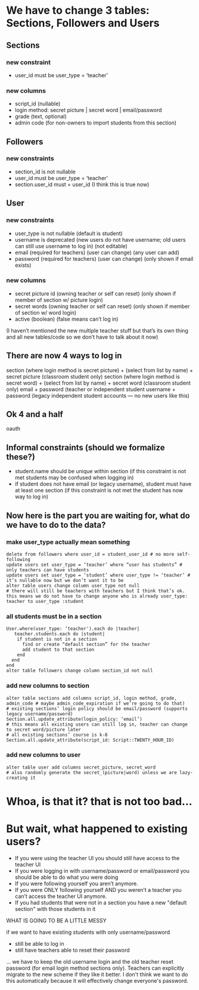 # We have to change 3 tables: Sections, Followers and Users

## Sections
### new constraint
* user_id must be user_type = ‘teacher'
### new columns
* script_id (nullable)
* login method: secret picture | secret word | email/password
* grade (text, optional)
* admin code (for non-owners to import students from this section)

## Followers
### new constraints
* section_id is not nullable
* user_id must be user_type = ‘teacher'
* section.user_id must = user_id (I think this is true now)

## User
### new constraints
* user_type is not nullable (default is student)
* username is deprecated (new users do not have username; old users can still use username to log in) (not editable)
* email (required for teachers) (user can change) (any user can add)
* password (required for teachers) (user can change) (only shown if email exists)
### new columns
* secret picture id (owning teacher or self can reset) (only shown if member of section w/ picture login)
* secret words (owning teacher or self can reset) (only shown if member of section w/ word login)
* active (boolean) (false means can’t log in)

(I haven’t mentioned the new multiple teacher stuff but that’s its own thing and all new tables/code so we don’t have to talk about it now)

## There are now 4 ways to log in
section (where login method is secret picture) + (select from list by name) + secret picture (classroom student only)
section (where login method is secret word) + (select from list by name) + secret word (classroom student only)
email + password (teacher or independent student
username + password (legacy independent student accounts — no new users like this) 

## Ok 4 and a half
oauth


## Informal constraints (should we formalize these?)
* student.name should be unique within section (if this constraint is not met students may be confused when logging in)
* if student does not have email (or legacy username), student must have at least one section (if this constraint is not met the student has now way to log in)

## Now here is the part you are waiting for, what do we have to do to the data?

### make user_type actually mean something
```
delete from followers where user_id = student_user_id # no more self-following
update users set user_type = ‘teacher’ where “user has students” # only teachers can have students
update users set user_type = ‘student’ where user_type != ‘teacher’ # it’s nullable now but we don’t want it to be
alter table users change column user_type not null
# there will still be teachers with teachers but I think that’s ok. this means we do not have to change anyone who is already user_type: teacher to user_type :student
```

### all students must be in a section
```
User.where(user_type: ’teacher').each do |teacher|
   teacher.students.each do |student|
    if student is not in a section
      find or create “default section” for the teacher
      add student to that section
    end
  end
end
alter table followers change column section_id not null
```

### add new columns to section

```
alter table sections add columns script_id, login method, grade, admin_code # maybe admin_code_expiration if we’re going to do that)
# existing sections’ login policy should be email/password (supports legacy username/password)
Section.all.update_attribute(login_policy: ‘email’)
# this means all existing users can still log in, teacher can change to secret word/picture later
# all existing sections’ course is k-8
Section.all.update_attribute(script_id: Script::TWENTY_HOUR_ID)
```

### add new columns to user
```
alter table user add columns secret_picture, secret_word
# also randomly generate the secret_(picture|word) unless we are lazy-creating it
```

# Whoa, is that it? that is not too bad...

# But wait, what happened to existing users?

* If you were using the teacher UI you should still have access to the teacher UI
* If you were logging in with username/password or email/password you should be able to do what you were doing
* If you were following yourself you aren’t anymore.
* If you were ONLY following yourself AND you weren’t a teacher you can’t access the teacher UI anymore.
* If you had students that were not in a section you have a new "default section" with those students in it

WHAT IS GOING TO BE A LITTLE MESSY

if we want to have existing students with only username/password
* still be able to log in
* still have teachers able to reset their password

... we have to keep the old username login and the old teacher reset
password (for email login method sections only). Teachers can
explicitly migrate to the new scheme if they like it better. I don't
think we want to do this automatically because it will effectively
change everyone's password.
